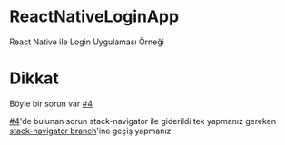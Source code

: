 # ReactNativeLoginApp
React Native ile Login Uygulaması Örneği 

# Dikkat
Böyle bir sorun var [#4](https://github.com/abdurrahmanekr/ReactNativeLoginApp/issues/4)

[#4](https://github.com/abdurrahmanekr/ReactNativeLoginApp/issues/4)'de bulunan sorun stack-navigator ile giderildi tek yapmanız gereken [stack-navigator branch](https://github.com/abdurrahmanekr/ReactNativeLoginApp/tree/stack-navigator)'ine geçiş yapmanız
